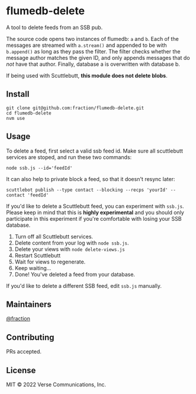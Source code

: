 # flumedb-delete

A tool to delete feeds from an SSB pub.

The source code opens two instances of flumedb: `a` and `b`. Each of the
messages are streamed with `a.stream()` and appended to be with `b.append()`
as long as they pass the filter. The filter checks whether the message author
matches the given ID, and only appends messages that do *not* have that author.
Finally, database a is overwritten with database b.

If being used with Scuttlebutt, **this module does not delete blobs**.

## Install

```
git clone git@github.com:fraction/flumedb-delete.git
cd flumedb-delete
nvm use
```

## Usage

To delete a feed, first select a valid ssb feed id. Make sure all scuttlebutt 
services are stoped, and run these two commands:

```
node ssb.js --id='feedId'
```

It can also help to private block a feed, so that it doesn't resync later: 

```
scuttlebot publish --type contact --blocking --recps 'yourId' --contact 'feedId'
```

If you'd like to delete a Scuttlebutt feed, you can experiment with `ssb.js`.
Please keep in mind that this is **highly experimental** and you should only
participate in this experiment if you're comfortable with losing your SSB 
database.

1. Turn off all Scuttlebutt services.
2. Delete content from your log with `node ssb.js`.
3. Delete your views with `node delete-views.js`
4. Restart Scuttlebutt
5. Wait for views to regenerate.
6. Keep waiting...
7. Done! You've deleted a feed from your database.

If you'd like to delete a different SSB feed, edit `ssb.js` manually.

## Maintainers

[@fraction](https://github.com/fraction)

## Contributing

PRs accepted.

## License

MIT © 2022 Verse Communications, Inc.

